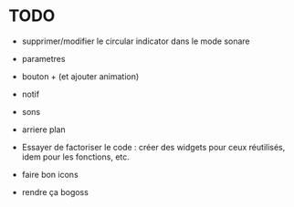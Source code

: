 # TODO

- supprimer/modifier le circular indicator dans le mode sonare

- parametres

- bouton + (et ajouter animation)

- notif
- sons
- arriere plan

- Essayer de factoriser le code : créer des widgets pour ceux réutilisés, idem pour les fonctions, etc.

- faire bon icons
- rendre ça bogoss
